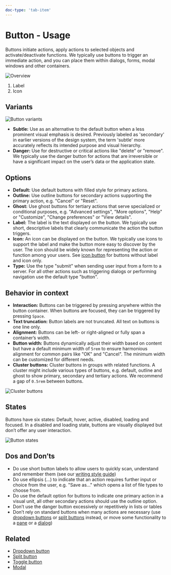 ```yaml
---
doc-type: 'tab-item'
---
```

# Button - Usage

Buttons initiate actions, apply actions to selected objects and activate/deactivate functions. We typically use buttons to trigger an immediate action, and you can place them within dialogs, forms, modal windows and other containers.

![Overview](https://www.figma.com/design/wEptRgAezDU1z80Cn3eZ0o/iX-Documentation-illustrations?node-id=5771-4670&t=yk9Vv3HSXaEzBbQk-4)

1. Label
2. Icon

## Variants

![Button variants](https://www.figma.com/design/wEptRgAezDU1z80Cn3eZ0o/iX-Documentation-illustrations?node-id=5771-6179&t=yk9Vv3HSXaEzBbQk-4)

- **Subtle:** Use as an alternative to the default button when a less prominent visual emphasis is desired. Previously labeled as 'secondary' in earlier versions of the design system, the term 'subtle' more accurately reflects its intended purpose and visual hierarchy.
- **Danger:** Use for destructive or critical actions like "delete" or "remove". We typically use the danger button for actions that are irreversible or have a significant impact on the user’s data or the application state.

## Options

- **Default:** Use default buttons with filled style for primary actions.
- **Outline:** Use outline buttons for secondary actions supporting the primary action, e.g. "Cancel" or "Reset".
- **Ghost:** Use ghost buttons for tertiary actions that serve specialized or conditional purposes, e.g. "Advanced settings", "More options", "Help" or "Customize", "Change preferences" or "View details".
- **Label:** The label is the text displayed on the button. We typically use short, descriptive labels that clearly communicate the action the button triggers.
- **Icon:** An icon can be displayed on the button. We typically use icons to support the label and make the button more easy to discover by the user. The icon should be widely known for representing the action or function among your users. See [icon button](../icon-button/index.mdx) for buttons without label and icon only.
- **Type:** Use the type "submit" when sending user input from a form to a server. For all other actions such as triggering dialogs or performing navigation use the default type "button".

## Behavior in context

- **Interaction:** Buttons can be triggered by pressing anywhere within the button container. When buttons are focused, they can be triggered by pressing `Space`.
- **Text truncation:** Button labels are not truncated. All text on buttons is one line only. 
- **Alignment:** Buttons can be left- or right-aligned or fully span a container’s width.
- **Button width:** Buttons dynamically adjust their width based on content but have a default minimum width of `5rem` to ensure harmonious alignment for common pairs like "OK" and "Cancel". The minimum width can be customized for different needs.
- **Cluster buttons:** Cluster buttons in groups with related functions. A cluster might include various types of buttons, e.g. default, outline and ghost to show primary, secondary and tertiary actions. We recommend a gap of `0.5rem` between buttons.

![Cluster buttons](https://www.figma.com/design/wEptRgAezDU1z80Cn3eZ0o/iX-Documentation-illustrations?node-id=5773-6487&t=yk9Vv3HSXaEzBbQk-4)

## States

Buttons have six states: Default, hover, active, disabled, loading and focused. In a disabled and loading state, buttons are visually displayed but don’t offer any user interaction.

![Button states](https://www.figma.com/design/wEptRgAezDU1z80Cn3eZ0o/iX-Documentation-illustrations?node-id=5878-6015&t=yk9Vv3HSXaEzBbQk-4)

## Dos and Don’ts

- Do use short button labels to allow users to quickly scan, understand and remember them (see our [writing style guide](../../guidelines/language/dialogs-and-buttons.md))
- Do use ellipsis (…) to indicate that an action requires further input or choice from the user, e.g. "Save as…" which opens a list of file types to choose from.
- Do use the default option for buttons to indicate one primary action in a visual unit, all other secondary actions should use the outline option.
- Don’t use the danger button excessively or repetitively in lists or tables
- Don’t rely on standard buttons when many actions are necessary (use [dropdown buttons](../dropdown-button/index.mdx) or [split buttons](../split-button/index.mdx) instead, or move some functionality to a [pane](../panes/index.mdx) or a [dialog](../modal/index.mdx))

## Related

- [Dropdown button](../dropdown-button/index.mdx)
- [Split button](../split-button/index.mdx)
- [Toggle button](../toggle-button/index.mdx)
- [Modal](../modal/index.mdx)
